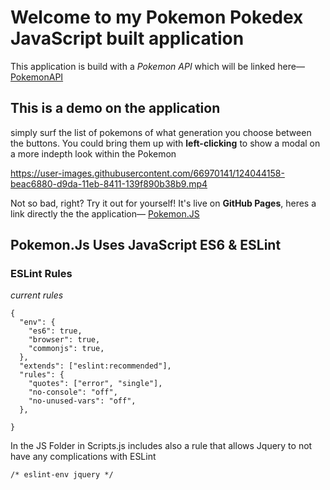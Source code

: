 
# Welcome to my Pokemon Pokedex JavaScript built application
This application is build with a _Pokemon API_ which will be linked here— [PokemonAPI](https://pokeapi.co/)

## This is a demo on the application 
simply surf the list of pokemons of what generation you choose between the buttons. 
You could bring them up with **left-clicking** to show a modal on a more indepth look within the Pokemon

https://user-images.githubusercontent.com/66970141/124044158-beac6880-d9da-11eb-8411-139f890b38b9.mp4

Not so bad, right? Try it out for yourself! It's live on **GitHub Pages**, heres a link directly the the application— [Pokemon.JS](https://webcodejunkie.github.io/simple-js-app/)

## Pokemon.Js Uses JavaScript ES6 & ESLint

### ESLint Rules
_current rules_
```
{
  "env": {
    "es6": true,
    "browser": true,
    "commonjs": true,
  },
  "extends": ["eslint:recommended"],
  "rules": {
    "quotes": ["error", "single"],
    "no-console": "off",
    "no-unused-vars": "off",
  },

}

```
In the JS Folder in Scripts.js includes also a rule that allows Jquery to not have any complications with ESLint

```
/* eslint-env jquery */

```
